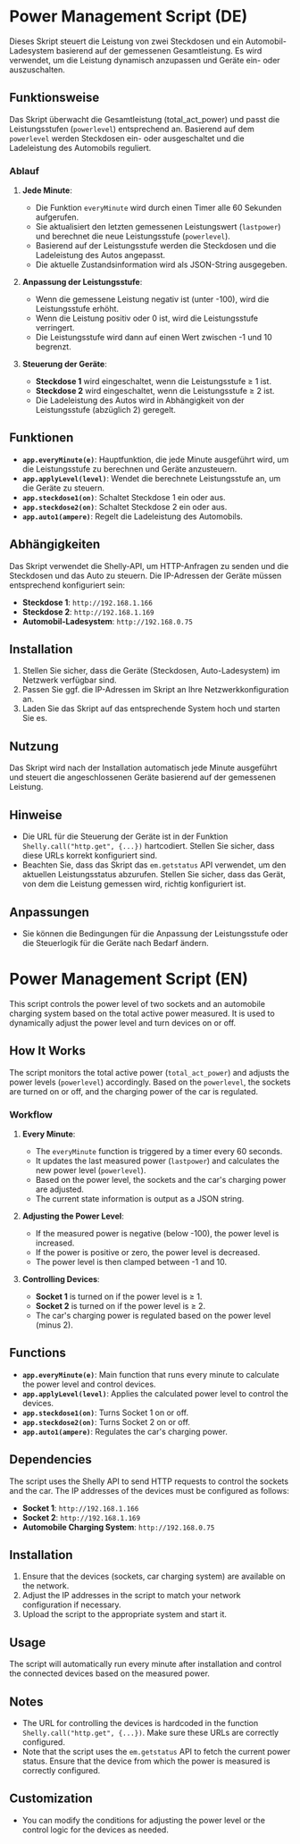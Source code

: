 # Power Management Script (DE)

Dieses Skript steuert die Leistung von zwei Steckdosen und ein Automobil-Ladesystem basierend auf der gemessenen Gesamtleistung. Es wird verwendet, um die Leistung dynamisch anzupassen und Geräte ein- oder auszuschalten.

## Funktionsweise

Das Skript überwacht die Gesamtleistung (total_act_power) und passt die Leistungsstufen (`powerlevel`) entsprechend an. Basierend auf dem `powerlevel` werden Steckdosen ein- oder ausgeschaltet und die Ladeleistung des Automobils reguliert.

### Ablauf

1. **Jede Minute**:
   - Die Funktion `everyMinute` wird durch einen Timer alle 60 Sekunden aufgerufen.
   - Sie aktualisiert den letzten gemessenen Leistungswert (`lastpower`) und berechnet die neue Leistungsstufe (`powerlevel`).
   - Basierend auf der Leistungsstufe werden die Steckdosen und die Ladeleistung des Autos angepasst.
   - Die aktuelle Zustandsinformation wird als JSON-String ausgegeben.

2. **Anpassung der Leistungsstufe**:
   - Wenn die gemessene Leistung negativ ist (unter -100), wird die Leistungsstufe erhöht.
   - Wenn die Leistung positiv oder 0 ist, wird die Leistungsstufe verringert.
   - Die Leistungsstufe wird dann auf einen Wert zwischen -1 und 10 begrenzt.

3. **Steuerung der Geräte**:
   - **Steckdose 1** wird eingeschaltet, wenn die Leistungsstufe ≥ 1 ist.
   - **Steckdose 2** wird eingeschaltet, wenn die Leistungsstufe ≥ 2 ist.
   - Die Ladeleistung des Autos wird in Abhängigkeit von der Leistungsstufe (abzüglich 2) geregelt.

## Funktionen

- **`app.everyMinute(e)`**: Hauptfunktion, die jede Minute ausgeführt wird, um die Leistungsstufe zu berechnen und Geräte anzusteuern.
- **`app.applyLevel(level)`**: Wendet die berechnete Leistungsstufe an, um die Geräte zu steuern.
- **`app.steckdose1(on)`**: Schaltet Steckdose 1 ein oder aus.
- **`app.steckdose2(on)`**: Schaltet Steckdose 2 ein oder aus.
- **`app.auto1(ampere)`**: Regelt die Ladeleistung des Automobils.

## Abhängigkeiten

Das Skript verwendet die Shelly-API, um HTTP-Anfragen zu senden und die Steckdosen und das Auto zu steuern. Die IP-Adressen der Geräte müssen entsprechend konfiguriert sein:

- **Steckdose 1**: `http://192.168.1.166`
- **Steckdose 2**: `http://192.168.1.169`
- **Automobil-Ladesystem**: `http://192.168.0.75`

## Installation

1. Stellen Sie sicher, dass die Geräte (Steckdosen, Auto-Ladesystem) im Netzwerk verfügbar sind.
2. Passen Sie ggf. die IP-Adressen im Skript an Ihre Netzwerkkonfiguration an.
3. Laden Sie das Skript auf das entsprechende System hoch und starten Sie es.

## Nutzung

Das Skript wird nach der Installation automatisch jede Minute ausgeführt und steuert die angeschlossenen Geräte basierend auf der gemessenen Leistung.

## Hinweise

- Die URL für die Steuerung der Geräte ist in der Funktion `Shelly.call("http.get", {...})` hartcodiert. Stellen Sie sicher, dass diese URLs korrekt konfiguriert sind.
- Beachten Sie, dass das Skript das `em.getstatus` API verwendet, um den aktuellen Leistungsstatus abzurufen. Stellen Sie sicher, dass das Gerät, von dem die Leistung gemessen wird, richtig konfiguriert ist.

## Anpassungen

- Sie können die Bedingungen für die Anpassung der Leistungsstufe oder die Steuerlogik für die Geräte nach Bedarf ändern.

# Power Management Script (EN)

This script controls the power level of two sockets and an automobile charging system based on the total active power measured. It is used to dynamically adjust the power level and turn devices on or off.

## How It Works

The script monitors the total active power (`total_act_power`) and adjusts the power levels (`powerlevel`) accordingly. Based on the `powerlevel`, the sockets are turned on or off, and the charging power of the car is regulated.

### Workflow

1. **Every Minute**:
   - The `everyMinute` function is triggered by a timer every 60 seconds.
   - It updates the last measured power (`lastpower`) and calculates the new power level (`powerlevel`).
   - Based on the power level, the sockets and the car's charging power are adjusted.
   - The current state information is output as a JSON string.

2. **Adjusting the Power Level**:
   - If the measured power is negative (below -100), the power level is increased.
   - If the power is positive or zero, the power level is decreased.
   - The power level is then clamped between -1 and 10.

3. **Controlling Devices**:
   - **Socket 1** is turned on if the power level is ≥ 1.
   - **Socket 2** is turned on if the power level is ≥ 2.
   - The car's charging power is regulated based on the power level (minus 2).

## Functions

- **`app.everyMinute(e)`**: Main function that runs every minute to calculate the power level and control devices.
- **`app.applyLevel(level)`**: Applies the calculated power level to control the devices.
- **`app.steckdose1(on)`**: Turns Socket 1 on or off.
- **`app.steckdose2(on)`**: Turns Socket 2 on or off.
- **`app.auto1(ampere)`**: Regulates the car's charging power.

## Dependencies

The script uses the Shelly API to send HTTP requests to control the sockets and the car. The IP addresses of the devices must be configured as follows:

- **Socket 1**: `http://192.168.1.166`
- **Socket 2**: `http://192.168.1.169`
- **Automobile Charging System**: `http://192.168.0.75`

## Installation

1. Ensure that the devices (sockets, car charging system) are available on the network.
2. Adjust the IP addresses in the script to match your network configuration if necessary.
3. Upload the script to the appropriate system and start it.

## Usage

The script will automatically run every minute after installation and control the connected devices based on the measured power.

## Notes

- The URL for controlling the devices is hardcoded in the function `Shelly.call("http.get", {...})`. Make sure these URLs are correctly configured.
- Note that the script uses the `em.getstatus` API to fetch the current power status. Ensure that the device from which the power is measured is correctly configured.

## Customization

- You can modify the conditions for adjusting the power level or the control logic for the devices as needed.
